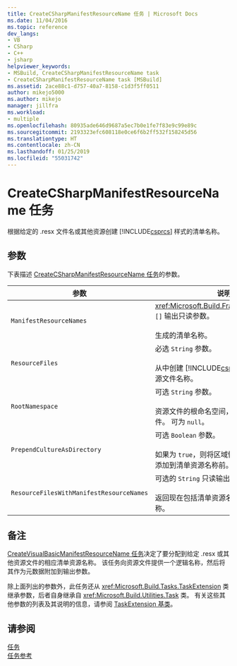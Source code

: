 ```yaml
---
title: CreateCSharpManifestResourceName 任务 | Microsoft Docs
ms.date: 11/04/2016
ms.topic: reference
dev_langs:
- VB
- CSharp
- C++
- jsharp
helpviewer_keywords:
- MSBuild, CreateCSharpManifestResourceName task
- CreateCSharpManifestResourceName task [MSBuild]
ms.assetid: 2ace88c1-d757-40a7-8158-c1d3f5ff0511
author: mikejo5000
ms.author: mikejo
manager: jillfra
ms.workload:
- multiple
ms.openlocfilehash: 80935ade646d9687a5ec7b0e1fe7f83e9c99e89c
ms.sourcegitcommit: 2193323efc608118e0ce6f6b2ff532f158245d56
ms.translationtype: HT
ms.contentlocale: zh-CN
ms.lasthandoff: 01/25/2019
ms.locfileid: "55031742"
---
```

# <a name="createcsharpmanifestresourcename-task"></a>CreateCSharpManifestResourceName 任务
根据给定的 .resx 文件名或其他资源创建 [!INCLUDE[csprcs](../data-tools/includes/csprcs_md.md)] 样式的清单名称。  

## <a name="parameters"></a>参数  
 下表描述 [CreateCSharpManifestResourceName 任务](../msbuild/createcsharpmanifestresourcename-task.md)的参数。  


| 参数 | 说明 |
| - | - |
| `ManifestResourceNames` | <xref:Microsoft.Build.Framework.ITaskItem> `[]` 输出只读参数。<br /><br /> 生成的清单名称。 |
| `ResourceFiles` | 必选 `String` 参数。<br /><br /> 从中创建 [!INCLUDE[csprcs](../data-tools/includes/csprcs_md.md)] 清单名称的资源文件名称。 |
| `RootNamespace` | 可选 `String` 参数。<br /><br /> 资源文件的根命名空间，通常取自于项目文件。 可为 `null`。 |
| `PrependCultureAsDirectory` | 可选 `Boolean` 参数。<br /><br /> 如果为 `true`，则将区域性名称作为目录名称添加到清单资源名称前。 默认值为 `true`。 |
| `ResourceFilesWithManifestResourceNames` | 可选的 `String` 只读输出参数。<br /><br /> 返回现在包括清单资源名称的资源文件的名称。 |

## <a name="remarks"></a>备注  
 [CreateVisualBasicManifestResourceName 任务](../msbuild/createvisualbasicmanifestresourcename-task.md)决定了要分配到给定 .resx 或其他资源文件的相应清单资源名称。 该任务向资源文件提供一个逻辑名称，然后将其作为元数据附加到输出参数。  

 除上面列出的参数外，此任务还从 <xref:Microsoft.Build.Tasks.TaskExtension> 类继承参数，后者自身继承自 <xref:Microsoft.Build.Utilities.Task> 类。 有关这些其他参数的列表及其说明的信息，请参阅 [TaskExtension 基类](../msbuild/taskextension-base-class.md)。  

## <a name="see-also"></a>请参阅  
 [任务](../msbuild/msbuild-tasks.md)   
 [任务参考](../msbuild/msbuild-task-reference.md)